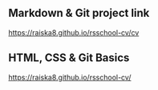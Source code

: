 


## Markdown & Git project link
https://raiska8.github.io/rsschool-cv/cv


## HTML, CSS & Git Basics
https://raiska8.github.io/rsschool-cv/
